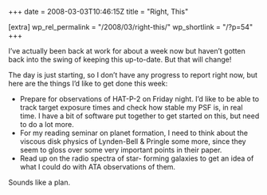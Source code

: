 +++
date = 2008-03-03T10:46:15Z
title = "Right, This"

[extra]
wp_rel_permalink = "/2008/03/right-this/"
wp_shortlink = "/?p=54"
+++

I’ve actually been back at work for about a week now but haven’t gotten back
into the swing of keeping this up-to-date. But that will change!

The day is just starting, so I don’t have any progress to report right now,
but here are the things I’d like to get done this week:

* Prepare for observations of HAT-P-2 on Friday night. I’d like to be able to
  track target exposure times and check how stable my PSF is, in real time. I
  have a bit of software put together to get started on this, but need to do a
  lot more.
* For my reading seminar on planet formation, I need to think about the
  viscous disk physics of Lynden-Bell & Pringle some more, since they seem to
  gloss over some very important points in their paper.
* Read up on the radio spectra of star- forming galaxies to get an idea of
  what I could do with ATA observations of them.

Sounds like a plan.
